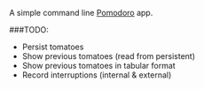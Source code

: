A simple command line [Pomodoro](http://pomodorotechnique.com) app.

###TODO:
* Persist tomatoes
* Show previous tomatoes (read from persistent)
* Show previous tomatoes in tabular format
* Record interruptions (internal & external)
